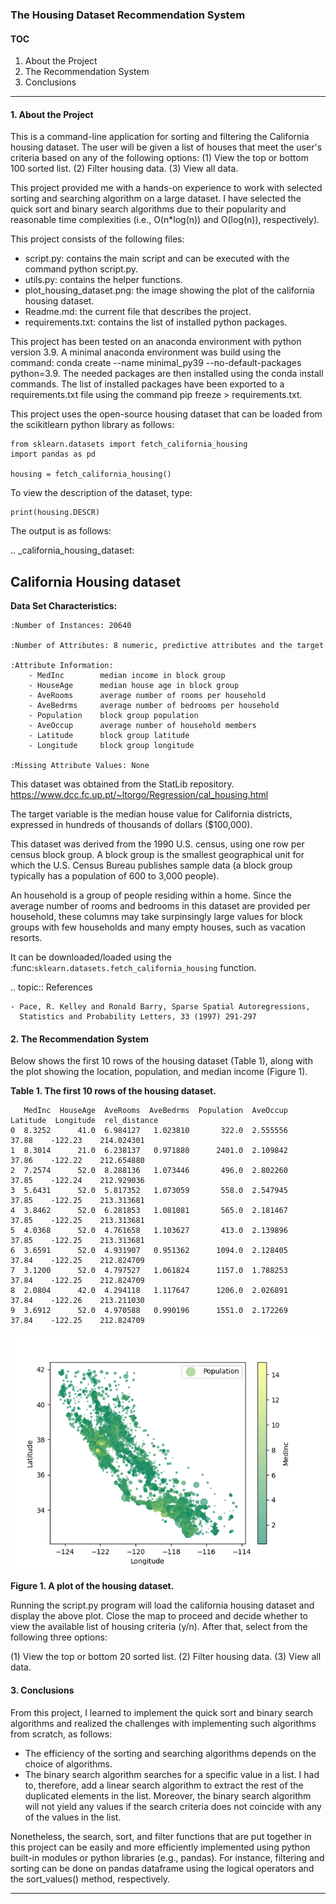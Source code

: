 ### The Housing Dataset Recommendation System

#### TOC

1. About the Project
2. The Recommendation System
3. Conclusions

***

#### 1. About the Project

This is a command-line application for sorting and filtering the California housing dataset. The user will be given a list of houses that meet the user's criteria based on any of the following options:
 (1) View the top or bottom 100 sorted list.
 (2) Filter housing data.
 (3) View all data.

This project provided me with a hands-on experience to work with selected sorting and searching algorithm on a large dataset. I have selected the quick sort and binary search algorithms due to their popularity and reasonable time complexities (i.e., O(n*log(n)) and O(log(n)), respectively).

This project consists of the following files:

- script.py: contains the main script and can be executed with the command python script.py.
- utils.py: contains the helper functions.
- plot_housing_dataset.png: the image showing the plot of the california housing dataset.
- Readme.md: the current file that describes the project.
- requirements.txt: contains the list of installed python packages.

This project has been tested on an anaconda environment with python version 3.9. A minimal anaconda environment was build using the command: conda create --name minimal_py39 --no-default-packages python=3.9. The needed packages are then installed using the conda install commands. The list of installed packages have been exported to a requirements.txt file using the command pip freeze > requirements.txt.

This project uses the open-source housing dataset that can be loaded from the scikitlearn python library as follows:

```
from sklearn.datasets import fetch_california_housing
import pandas as pd

housing = fetch_california_housing()
```

To view the description of the dataset, type:

```
print(housing.DESCR)
```

The output is as follows:

.. _california_housing_dataset:

California Housing dataset
--------------------------

**Data Set Characteristics:**

    :Number of Instances: 20640
    
    :Number of Attributes: 8 numeric, predictive attributes and the target
    
    :Attribute Information:
        - MedInc        median income in block group
        - HouseAge      median house age in block group
        - AveRooms      average number of rooms per household
        - AveBedrms     average number of bedrooms per household
        - Population    block group population
        - AveOccup      average number of household members
        - Latitude      block group latitude
        - Longitude     block group longitude
    
    :Missing Attribute Values: None

This dataset was obtained from the StatLib repository.
https://www.dcc.fc.up.pt/~ltorgo/Regression/cal_housing.html

The target variable is the median house value for California districts,
expressed in hundreds of thousands of dollars ($100,000).

This dataset was derived from the 1990 U.S. census, using one row per census
block group. A block group is the smallest geographical unit for which the U.S.
Census Bureau publishes sample data (a block group typically has a population
of 600 to 3,000 people).

An household is a group of people residing within a home. Since the average
number of rooms and bedrooms in this dataset are provided per household, these
columns may take surpinsingly large values for block groups with few households
and many empty houses, such as vacation resorts.

It can be downloaded/loaded using the
:func:`sklearn.datasets.fetch_california_housing` function.

.. topic:: References

    - Pace, R. Kelley and Ronald Barry, Sparse Spatial Autoregressions,
      Statistics and Probability Letters, 33 (1997) 291-297 

#### 2. The Recommendation System

Below shows the first 10 rows of the housing dataset (Table 1), along with the plot showing the location, population, and median income (Figure 1). 

**Table 1. The first 10 rows of the housing dataset.**

```
   MedInc  HouseAge  AveRooms  AveBedrms  Population  AveOccup  Latitude  Longitude  rel_distance
0  8.3252      41.0  6.984127   1.023810       322.0  2.555556     37.88    -122.23    214.024301
1  8.3014      21.0  6.238137   0.971880      2401.0  2.109842     37.86    -122.22    212.654880
2  7.2574      52.0  8.288136   1.073446       496.0  2.802260     37.85    -122.24    212.929036
3  5.6431      52.0  5.817352   1.073059       558.0  2.547945     37.85    -122.25    213.313681
4  3.8462      52.0  6.281853   1.081081       565.0  2.181467     37.85    -122.25    213.313681
5  4.0368      52.0  4.761658   1.103627       413.0  2.139896     37.85    -122.25    213.313681
6  3.6591      52.0  4.931907   0.951362      1094.0  2.128405     37.84    -122.25    212.824709
7  3.1200      52.0  4.797527   1.061824      1157.0  1.788253     37.84    -122.25    212.824709
8  2.0804      42.0  4.294118   1.117647      1206.0  2.026891     37.84    -122.26    213.211030
9  3.6912      52.0  4.970588   0.990196      1551.0  2.172269     37.84    -122.25    212.824709
```

![housing_dataset_plot](plot_housing_dataset.png)

**Figure 1. A plot of the housing dataset.**

Running the script.py program will load the california housing dataset and display the above plot. Close the map to proceed and decide whether to view the available list of housing criteria (y/n). After that, select from the following three options:

 (1) View the top or bottom 20 sorted list.
 (2) Filter housing data.
 (3) View all data.

#### 3. Conclusions

From this project, I learned to implement the quick sort and binary search algorithms and realized the challenges with implementing such algorithms from scratch, as follows: 

- The efficiency of the sorting and searching algorithms depends on the choice of algorithms. 
- The binary search algorithm searches for a specific value in a list. I had to, therefore, add a linear search algorithm to extract the rest of the duplicated elements in the list. Moreover, the binary search algorithm will not yield any values if the search criteria does not coincide with any of the values in the list. 

Nonetheless, the search, sort, and filter functions that are put together in this project can be easily and more efficiently implemented using python built-in modules or python libraries (e.g., pandas). For instance, filtering and sorting can be done on pandas dataframe using the logical operators and the sort_values() method, respectively. 

***
